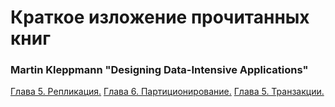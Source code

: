 # Краткое изложение прочитанных книг

### Martin Kleppmann "Designing Data-Intensive Applications"
[Глава 5. Репликация.](./designing-data-intensive-apps/Chapter%205.%20Replication.md)
[Глава 6. Партиционирование.](./designing-data-intensive-apps/Chapter%206.%20Partitioning.md)
[Глава 5. Транзакции.](./designing-data-intensive-apps/Chapter%207.%20Transactions.md)

